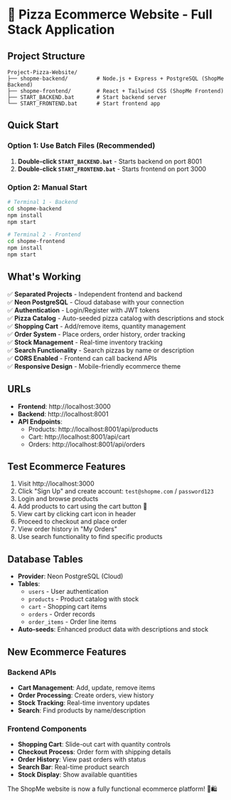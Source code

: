 # 🍕 Pizza Ecommerce Website - Full Stack Application

## Project Structure
```
Project-Pizza-Website/
├── shopme-backend/         # Node.js + Express + PostgreSQL (ShopMe Backend)
├── shopme-frontend/        # React + Tailwind CSS (ShopMe Frontend)
├── START_BACKEND.bat       # Start backend server
└── START_FRONTEND.bat      # Start frontend app
```

## Quick Start

### Option 1: Use Batch Files (Recommended)
1. **Double-click `START_BACKEND.bat`** - Starts backend on port 8001
2. **Double-click `START_FRONTEND.bat`** - Starts frontend on port 3000

### Option 2: Manual Start
```bash
# Terminal 1 - Backend
cd shopme-backend
npm install
npm start

# Terminal 2 - Frontend  
cd shopme-frontend
npm install
npm start
```

## What's Working

✅ **Separated Projects** - Independent frontend and backend  
✅ **Neon PostgreSQL** - Cloud database with your connection  
✅ **Authentication** - Login/Register with JWT tokens  
✅ **Pizza Catalog** - Auto-seeded pizza catalog with descriptions and stock  
✅ **Shopping Cart** - Add/remove items, quantity management  
✅ **Order System** - Place orders, order history, order tracking  
✅ **Stock Management** - Real-time inventory tracking  
✅ **Search Functionality** - Search pizzas by name or description  
✅ **CORS Enabled** - Frontend can call backend APIs  
✅ **Responsive Design** - Mobile-friendly ecommerce theme  

## URLs
- **Frontend**: http://localhost:3000
- **Backend**: http://localhost:8001
- **API Endpoints**:
  - Products: http://localhost:8001/api/products
  - Cart: http://localhost:8001/api/cart
  - Orders: http://localhost:8001/api/orders

## Test Ecommerce Features
1. Visit http://localhost:3000
2. Click "Sign Up" and create account: `test@shopme.com` / `password123`
3. Login and browse products
4. Add products to cart using the cart button 🛒
5. View cart by clicking cart icon in header
6. Proceed to checkout and place order
7. View order history in "My Orders"
8. Use search functionality to find specific products

## Database Tables
- **Provider**: Neon PostgreSQL (Cloud)
- **Tables**: 
  - `users` - User authentication
  - `products` - Product catalog with stock
  - `cart` - Shopping cart items
  - `orders` - Order records
  - `order_items` - Order line items
- **Auto-seeds**: Enhanced product data with descriptions and stock

## New Ecommerce Features

### Backend APIs
- **Cart Management**: Add, update, remove items
- **Order Processing**: Create orders, view history
- **Stock Tracking**: Real-time inventory updates
- **Search**: Find products by name/description

### Frontend Components
- **Shopping Cart**: Slide-out cart with quantity controls
- **Checkout Process**: Order form with shipping details
- **Order History**: View past orders with status
- **Search Bar**: Real-time product search
- **Stock Display**: Show available quantities

The ShopMe website is now a fully functional ecommerce platform! 🛒🛍️
